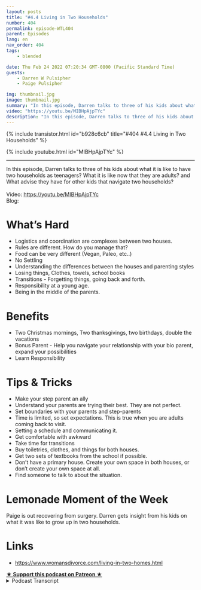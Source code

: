 ```yaml
---
layout: posts
title: "#4.4 Living in Two Households"
number: 404
permalink: episode-WTL404
parent: Episodes
lang: en
nav_order: 404
tags:
    - blended

date: Thu Feb 24 2022 07:20:34 GMT-0800 (Pacific Standard Time)
guests:
    - Darren W Pulsipher
    - Paige Pulsipher

img: thumbnail.jpg
image: thumbnail.jpg
summary: "In this episode, Darren talks to three of his kids about what it is like to have two households as teenagers? What it is like now that they are adults? and What advise they have for other kids that navigate two households?"
video: "https://youtu.be/MIBHpAjpTYc"
description: "In this episode, Darren talks to three of his kids about what it is like to have two households as teenagers? What it is like now that they are adults? and What advise they have for other kids that navigate two households?"
---
```


<div>
{% include transistor.html id="b928c6cb" title="#404 #4.4 Living in Two Households" %}

{% include youtube.html id="MIBHpAjpTYc" %}
</div>

---

<html><head></head><body><div>In this episode, Darren talks to three of his kids about what it is like to have two households as teenagers? What it is like now that they are adults? and What advise they have for other kids that navigate two households?<br><br></div><div>Video: <a href="https://youtu.be/MIBHpAjpTYc">https://youtu.be/MIBHpAjpTYc</a></div><div>Blog:&nbsp;</div><h1>What’s Hard</h1><ul><li>Logistics and coordination are complexes between two houses.</li><li>Rules are different. How do you manage that?</li><li>Food can be very different (Vegan, Paleo, etc..)</li><li>No Settling</li><li>Understanding the differences between the houses and parenting styles</li><li>Losing things, Clothes, towels, school books</li><li>Transitions - Forgetting things, going back and forth.</li><li>Responsibility at a young age.</li><li>Being in the middle of the parents.</li></ul><h1>Benefits</h1><ul><li>Two Christmas mornings, Two thanksgivings, two birthdays, double the vacations</li><li>Bonus Parent - Help you navigate your relationship with your bio parent, expand your possibilities</li><li>Learn Responsibility</li></ul><h1>Tips &amp; Tricks</h1><ul><li>Make your step parent an ally</li><li>Understand your parents are trying their best. They are not perfect.</li><li>Set boundaries with your parents and step-parents</li><li>Time is limited, so set expectations. This is true when you are adults coming back to visit.</li><li>Setting a schedule and communicating it.</li><li>Get comfortable with awkward</li><li>Take time for transitions</li><li>Buy toiletries, clothes, and things for both houses.</li><li>Get two sets of textbooks from the school if possible.</li><li>Don’t have a primary house. Create your own space in both houses, or don’t create your own space at all.</li><li>Find someone to talk to about the situation.</li></ul><h1>Lemonade Moment of the Week</h1><div>Paige is out recovering from surgery. Darren gets insight from his kids on what it was like to grow up in two households.&nbsp;</div><h1>Links</h1><ul><li><a href="https://www.womansdivorce.com/living-in-two-homes.html">https://www.womansdivorce.com/living-in-two-homes.html</a></li></ul>
<strong>
  <a href="https://www.patreon.com/wheresthelemonade" target="_donate" rel="payment" title="★ Support this podcast on Patreon ★">★ Support this podcast on Patreon ★</a>
</strong></body></html>

<details>
<summary> Podcast Transcript </summary>

<p></p>

</details>
